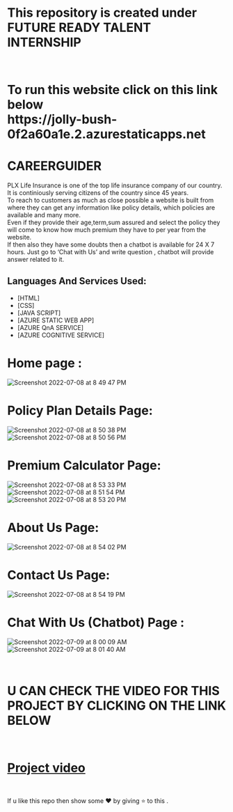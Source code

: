 # This repository is created under  FUTURE READY TALENT INTERNSHIP 
<br>
<h1>
To run this website  click on this link below <br>
https://jolly-bush-0f2a60a1e.2.azurestaticapps.net
</h1>

#  CAREERGUIDER

PLX Life Insurance is one of the top life insurance company of our country.<br>
It is continiously serving citizens of the country since 45 years.<br>
To reach to customers as much as close possible a website is built from where they can get any information like policy details, which policies are available and many more.<br>
Even if they provide their age,term,sum assured and select the policy they will come to know how much premium they have to per year from the website.<br>
If then also they have some doubts then a chatbot is available for 24 X 7 hours. Just go to ‘Chat with Us’ and write question , chatbot will provide answer related to it.<br>

## Languages And Services Used:

 - [HTML]
 - [CSS]
 - [JAVA SCRIPT]
 - [AZURE STATIC WEB APP]
 - [AZURE QnA SERVICE]
 - [AZURE COGNITIVE SERVICE]
# Home page : 

![Screenshot 2022-07-08 at 8 49 47 PM](https://user-images.githubusercontent.com/88342385/178023460-37d4d687-7ac3-420a-b284-777c042e9276.png)

#  Policy Plan Details Page:

![Screenshot 2022-07-08 at 8 50 38 PM](https://user-images.githubusercontent.com/88342385/178023949-f4fdb1ce-6195-487d-9c78-bf752cd6ebae.png)
![Screenshot 2022-07-08 at 8 50 56 PM](https://user-images.githubusercontent.com/88342385/178024112-b6b2f8ab-2d15-464b-b639-2d5553fd1db7.png)

# Premium Calculator Page: 

![Screenshot 2022-07-08 at 8 53 33 PM](https://user-images.githubusercontent.com/88342385/178024491-240b13b2-b9bc-40e2-a752-beed404864e4.png)
![Screenshot 2022-07-08 at 8 51 54 PM](https://user-images.githubusercontent.com/88342385/178024776-0f66452f-5ed9-4e95-83a0-4868001b509a.png)
![Screenshot 2022-07-08 at 8 53 20 PM](https://user-images.githubusercontent.com/88342385/178024705-b372a378-3ffd-4a8e-a068-230b0e17f2bf.png)

#  About Us Page:
![Screenshot 2022-07-08 at 8 54 02 PM](https://user-images.githubusercontent.com/88342385/178043115-04d1fc93-8ed6-43ab-b20d-09d8b2bee109.png)

#  Contact Us Page:
![Screenshot 2022-07-08 at 8 54 19 PM](https://user-images.githubusercontent.com/88342385/178043247-21478650-82a5-4f1e-b9b9-b58575185ae6.png)

# Chat With Us (Chatbot) Page :

![Screenshot 2022-07-09 at 8 00 09 AM](https://user-images.githubusercontent.com/88342385/178088432-f9d6b709-f49f-4fca-99fa-18d9e90cecce.png)
![Screenshot 2022-07-09 at 8 01 40 AM](https://user-images.githubusercontent.com/88342385/178088435-541b1139-b0d7-4574-b549-aa4d29dfed6d.png)


<br>

# U CAN CHECK THE VIDEO FOR THIS PROJECT BY CLICKING ON THE LINK BELOW
<br>

# [Project video](https://youtu.be/djaVxMZB8g4)

<br>

If u like this repo  then  show some ❤️ by giving ⭐ to this  .
